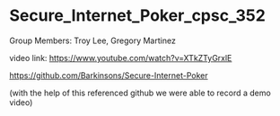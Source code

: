 # Secure_Internet_Poker_cpsc_352
Group Members:
Troy Lee,
Gregory Martinez

video link:
https://www.youtube.com/watch?v=XTkZTyGrxlE

https://github.com/Barkinsons/Secure-Internet-Poker

(with the help of this referenced github we were able to record a demo video)
